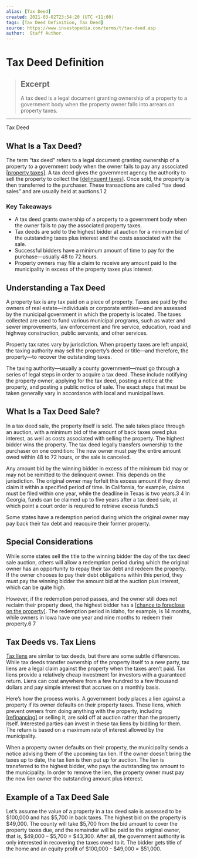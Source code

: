 ```yaml
---
alias: [Tax Deed]
created: 2021-03-02T23:54:20 (UTC +11:00)
tags: [Tax Deed Definition, Tax Deed]
source: https://www.investopedia.com/terms/t/tax-deed.asp
author:  Staff Author
---
```


# Tax Deed Definition

> ## Excerpt
> A tax deed is a legal document granting ownership of a property to a government body when the property owner falls into arrears on property taxes.

---

Tax Deed
## What Is a Tax Deed?

The term “tax deed” refers to a legal document granting ownership of a property to a government body when the owner fails to pay any associated [[property taxes]](https://www.investopedia.com/terms/p/propertytax.asp). A tax deed gives the government agency the authority to sell the property to collect the [[delinquent taxes]](https://www.investopedia.com/terms/b/back-taxes.asp). Once sold, the property is then transferred to the purchaser. These transactions are called “tax deed sales” and are usually held at auctions.1 2

### Key Takeaways

-   A tax deed grants ownership of a property to a government body when the owner fails to pay the associated property taxes.
-   Tax deeds are sold to the highest bidder at auction for a minimum bid of the outstanding taxes plus interest and the costs associated with the sale.
-   Successful bidders have a minimum amount of time to pay for the purchase—usually 48 to 72 hours.
-   Property owners may file a claim to receive any amount paid to the municipality in excess of the property taxes plus interest.

## Understanding a Tax Deed

A property tax is any tax paid on a piece of property. Taxes are paid by the owners of real estate—individuals or corporate entities—and are assessed by the municipal government in which the property is located. The taxes collected are used to fund various municipal programs, such as water and sewer improvements, law enforcement and fire service, education, road and highway construction, public servants, and other services.

Property tax rates vary by jurisdiction. When property taxes are left unpaid, the taxing authority may sell the property’s deed or title—and therefore, the property—to recover the outstanding taxes.

The taxing authority—usually a county government—must go through a series of legal steps in order to acquire a tax deed. These include notifying the property owner, applying for the tax deed, posting a notice at the property, and posting a public notice of sale. The exact steps that must be taken generally vary in accordance with local and municipal laws.

## What Is a Tax Deed Sale?

In a tax deed sale, the property itself is sold. The sale takes place through an auction, with a minimum bid of the amount of back taxes owed plus interest, as well as costs associated with selling the property. The highest bidder wins the property. The tax deed legally transfers ownership to the purchaser on one condition: The new owner must pay the entire amount owed within 48 to 72 hours, or the sale is canceled.

Any amount bid by the winning bidder in excess of the minimum bid may or may not be remitted to the delinquent owner. This depends on the jurisdiction. The original owner may forfeit this excess amount if they do not claim it within a specified period of time. In California, for example, claims must be filed within one year, while the deadline in Texas is two years.3 4 In Georgia, funds can be claimed up to five years after a tax deed sale, at which point a court order is required to retrieve excess funds.5

Some states have a redemption period during which the original owner may pay back their tax debt and reacquire their former property.

## Special Considerations

While some states sell the title to the winning bidder the day of the tax deed sale auction, others will allow a redemption period during which the original owner has an opportunity to repay their tax debt and redeem the property. If the owner chooses to pay their debt obligations within this period, they must pay the winning bidder the amount bid at the auction plus interest, which can be quite high.

However, if the redemption period passes, and the owner still does not reclaim their property deed, the highest bidder has a [[chance to foreclose on the property]](https://www.investopedia.com/financial-edge/0510/the-6-phases-of-a-foreclosure.aspx). The redemption period in Idaho, for example, is 14 months, while owners in Iowa have one year and nine months to redeem their property.6 7

## Tax Deeds vs. Tax Liens

[Tax liens](https://www.investopedia.com/terms/t/taxlien.asp) are similar to tax deeds, but there are some subtle differences. While tax deeds transfer ownership of the property itself to a new party, tax liens are a legal claim against the property when the taxes aren’t paid. Tax liens provide a relatively cheap investment for investors with a guaranteed return. Liens can cost anywhere from a few hundred to a few thousand dollars and pay simple interest that accrues on a monthly basis.

Here’s how the process works. A government body places a lien against a property if its owner defaults on their property taxes. These liens, which prevent owners from doing anything with the property, including [[refinancing]](https://www.investopedia.com/terms/r/refinance.asp) or selling it, are sold off at auction rather than the property itself. Interested parties can invest in these tax liens by bidding for them. The return is based on a maximum rate of interest allowed by the municipality.

When a property owner defaults on their property, the municipality sends a notice advising them of the upcoming tax lien. If the owner doesn’t bring the taxes up to date, the tax lien is then put up for auction. The lien is transferred to the highest bidder, who pays the outstanding tax amount to the municipality. In order to remove the lien, the property owner must pay the new lien owner the outstanding amount plus interest.

## Example of a Tax Deed Sale

Let’s assume the value of a property in a tax deed sale is assessed to be $100,000 and has $5,700 in back taxes. The highest bid on the property is $49,000. The county will take $5,700 from the bid amount to cover the property taxes due, and the remainder will be paid to the original owner, that is, $49,000 – $5,700 = $43,300. After all, the government authority is only interested in recovering the taxes owed to it. The bidder gets title of the home and an equity profit of $100,000 - $49,000 = $51,000.
